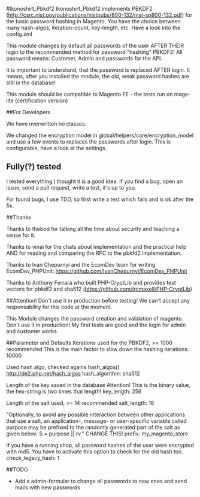 #Ikonoshirt_Pbkdf2
Ikonoshirt_Pbkdf2 implements PBKDF2 (http://csrc.nist.gov/publications/nistpubs/800-132/nist-sp800-132.pdf) for the basic password hashing in Magento. You have the choice between many hash-algos, iteration-count, key-length, etc. Have a look into the config.xml

This module changes by default all passwords of the user AFTER THEIR login to the recommended method for password "hashing" PBKDF2! All password means: Customer, Admin and passwords for the API.

It is important to understand, that the password is replaced AFTER login. It means, after you installed the module, the old, weak password hashes are still in the database!

This module should be compatible to Magento EE - the tests run on mage-lite (certification version)

##For Developers

We have overwritten no classes.

We changed the encryption model in global/helpers/core/encryption_model and use a few events to replaces the passwords after login. This is configurable, have a look at the settings.

## Fully(?) tested
I tested everything I thought it is a good idea. If you find a bug, open an issue, send a pull request, write a test, it's up to you.

For found bugs, I use TDD, so first write a test which fails and is ok after the fix.

##Thanks

Thanks to thebod for talking all the time about security and teaching a sense for it.

Thanks to vinai for the chats about implementation and the practical help AND for reading and comparing the RFC to the pbkfd2 implementation.

Thanks to  Ivan Chepurnyi and the EcomDev team for writing EcomDev_PHPUnit: https://github.com/IvanChepurnyi/EcomDev_PHPUnit

Thanks to Anthony Ferrara who built PHP-CryptLib and provides test vectors for pbkdf2 and sha512 (https://github.com/ircmaxell/PHP-CryptLib)

##Attention!
Don't use it in production before testing! We can't accept any responsability for this code at the moment.

This Module changes the password creation and validation of magento. Don't use it in production! My first tests are good and the login for admin and customer works.

##Parameter and Defaults
Iterations used for the PBKDF2, >= 1000 recommended
This is the main factor to slow down the hashing
iterations: 10000

Used hash algo, checked agains hash_algos()
http://de2.php.net/hash_algos
hash_algorithm: sha512

Length of the key saved in the database
Attention! This is the binary value, the hex-string is two times that length!
key_length: 256

Length of the salt used, >= 14 recommended
salt_length: 16

"Optionally, to avoid any possible interaction between other applications that use a salt, an application-, message- or user-specific variable called purpose may be prefixed to the randomly generated part of the salt as given below;
S = purpose || rv."
CHANGE THIS!
prefix: my_magento_store

If you have a running shop, all password hashes of the user were encrypted with md5.
You have to activate this option to check for the old hash too.
check_legacy_hash: 1

##TODO
- Add a admin-formular to change all passwords to new ones and send mails with new passwords